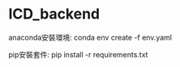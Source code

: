 # ICD_backend

anaconda安裝環境:
  conda env create -f env.yaml  
  
pip安裝套件:
  pip install -r requirements.txt
